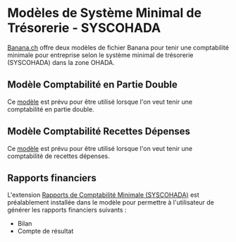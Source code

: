 # Modèles de Système Minimal de Trésorerie - SYSCOHADA

[Banana.ch](https://www.banana.ch/) offre deux modèles de fichier Banana pour tenir une comptabilité minimale pour entreprise selon le système minimal de trésorerie (SYSCOHADA) dans la zone OHADA.

## Modèle Comptabilité en Partie Double

Ce [modèle](https://github.com/BananaAccounting/OHADA/raw/main/syscohada/minimal/templates/minimal_ohada_double_entry_model.ac2) est prévu pour être utilisé lorsque l'on veut tenir une comptabilité en partie double.

## Modèle Comptabilité Recettes Dépenses

Ce [modèle](https://github.com/BananaAccounting/OHADA/raw/main/syscohada/minimal/templates/minimal_ohada_income_expenses_model.ac2) est prévu pour être utilisé lorsque l'on veut tenir une comptabilité de recettes dépenses.

## Rapports financiers

L'extension [Rapports de Comptabilité Minimale (SYSCOHADA)]() est préalablement installée dans le modèle pour permettre à l'utilisateur de générer les rapports financiers suivants :

- Bilan
- Compte de résultat

